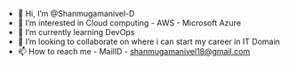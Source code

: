 - 👋 Hi, I’m @Shanmugamanivel-D
- 👀 I’m interested in Cloud computing - AWS - Microsoft Azure
- 🌱 I’m currently learning DevOps
- 💞️ I’m looking to collaborate on where i can start my career in IT Domain
- 📫 How to reach me - MailID - shanmugamanivel18@gmail.com

<!---
Shanmugamanivel-D/Shanmugamanivel-D is a ✨ special ✨ repository because its `README.md` (this file) appears on your GitHub profile.
You can click the Preview link to take a look at your changes.
--->
